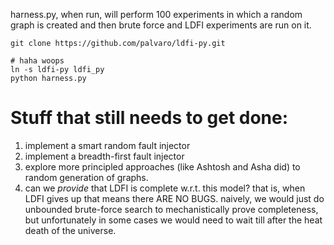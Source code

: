 harness.py, when run, will perform 100 experiments in which a random graph is created and then brute force and LDFI experiments are run on it.


    git clone https://github.com/palvaro/ldfi-py.git

    # haha woops
    ln -s ldfi-py ldfi_py
    python harness.py


# Stuff that still needs to get done:

 1. implement a smart random fault injector
 2. implement a breadth-first fault injector
 3. explore more principled approaches (like Ashtosh and Asha did) to random generation of graphs.
 4. can we *provide* that LDFI is complete w.r.t. this model?  that is, when LDFI gives up that means there ARE NO BUGS.  naively, we would just do unbounded brute-force search to mechanistically prove completeness, but unfortunately in some cases we would need to wait till after the heat death of the universe.
